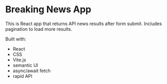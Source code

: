 # Breaking News App

This is React app that returns API news results after form submit. Includes pagination to load more results.

Built with:
- React
- CSS
- Vite.js
- semantic UI
- async/await fetch
- rapid API
